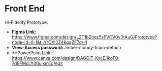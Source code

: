 # Front End  

Hi-Fidelity Prototype: 
- **Figma Link:** https://www.figma.com/design/L2T1b2bqz5sFVOV0v0tAuG/Prototype?node-id=0-1&t=YrOXl0Z4KgqZF7qr-1
- **View-Access password:** amber-cloudy-foam-detach
- **PowerPoint Link : https://www.canva.com/design/DAGOlT_KycE/ikoF0-7dEFMcLY00ujxmTg/edit
